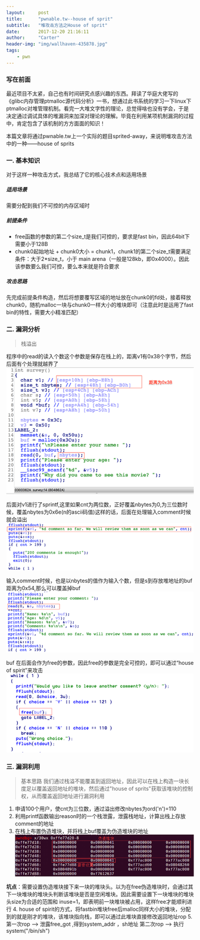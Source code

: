 ```yaml
---
layout:     post
title:      "pwnable.tw--house of sprit"
subtitle:   "堆攻击方法之House of sprit"
date:       2017-12-20 21:16:11
author:     "Carter"
header-img: "img/wallhaven-435878.jpg"
tags:
    - pwn
---
```


### 写在前面

最近项目不太紧，自己也有时间研究点感兴趣的东西。拜读了华庭大佬写的《glibc内存管理ptmalloc源代码分析》一书，想通过此书系统的学习一下linux下ptmalloc对堆管理机制。看完一大堆文字性的理论，总觉得啥也没有学会，于是决定通过调试具体的堆漏洞来加深对理论的理解。毕竟在利用某项机制漏洞的过程中，肯定包含了该机制的方方面面的知识！

本篇文章将通过pwnable.tw上一个实际的题目sprited-away，来说明堆攻击方法中的一种——house of sprits

### 一. 基本知识
对于这样一种攻击方式，我总结了它的核心技术点和适用场景

##### 适用场景
需要分配到我们不可控的内存区域时

##### 前提条件
 - free函数的参数的第二个size_t是我们可控的，要求是fast bin，因此64bit下需要小于128B
 - chunk0起始地址 + chunk0大小 = chunk1，chunk1的第二个size_t需要满足条件：大于2*size_t，小于 main arena（一般是128kb，即0x4000）。因此该参数要么我们可控，要么本来就是符合要求

##### 攻击思路
先完成前提条件构造，然后将想要覆写区域的地址放在chunk0的fd处，接着释放chunk0，随机malloc一块与chunk0一样大小的堆块即可（注意此时是运用了fast bin的特性，需要大小精准匹配）

### 二. 漏洞分析
>栈溢出

程序中的read的读入个数这个参数是保存在栈上的，距离v1有0x38个字节，然后后面有个处理就越界了
![img](https://raw.githubusercontent.com/carterMgj/blog_img/master/2017-12-20-pwnable.tw--house%20of%20spirit/1.png)



后面对v1进行了sprintf,这里如果cnt为两位数，正好覆盖nbytes为0,为三位数时候，覆盖nbytes为0x6e(n的ascii码值)这样的话，后面在处理输入comment时候就会溢出
![img](https://raw.githubusercontent.com/carterMgj/blog_img/master/2017-12-20-pwnable.tw--house%20of%20spirit/2.png)



输入comment时候，也是以nbytes的值作为输入个数，但是s到存放堆地址的buf距离为0x54,那么可以覆盖掉buf
![img](https://raw.githubusercontent.com/carterMgj/blog_img/master/2017-12-20-pwnable.tw--house%20of%20spirit/3.png)



buf 在后面会作为free的参数，因此free的参数是完全可控的，即可以通过“house of spirit”来攻击
![img](https://raw.githubusercontent.com/carterMgj/blog_img/master/2017-12-20-pwnable.tw--house%20of%20spirit/4.png)

### 三. 漏洞利用
>基本思路
>我们通过栈溢不能覆盖到返回地址，因此可以在栈上构造一块长度足以覆盖返回地址的堆块，然后通过"house of sprits"获取该堆块的控制权，从而覆盖返回地址进行漏洞利用

1. 申请100个用户，使cnt为三位数，通过溢出修改nbytes为ord('n')=110
2. 利用printf函数输出reason时的一个栈泄露，泄露栈地址，计算出栈上存放comment的地址
3. 在栈上布置伪造堆块，并将栈上buf覆盖为伪造堆块的地址
  ![img](https://raw.githubusercontent.com/carterMgj/blog_img/master/2017-12-20-pwnable.tw--house%20of%20spirit/5.png)

**坑点**：需要设置伪造堆块接下来一块的堆块头。以为在free伪造堆块时，会通过其下一块堆块的堆块头判断该堆块是否是空闲堆块。因此需要设置下一块堆块的堆块头size为合适的范围和 inuse=1，即表明前一块堆块被占用，这样free才能顺利进行
4. house of spirit的方式，将fastbin堆块free后malloc同样大小的堆块，分配到的就是刚才的堆块，该堆块指向栈，即可以通过此堆块直接修改返回地址rop
5. 第一次rop --> 泄露free_got ,得到system_addr ，sh地址
    第二次rop -->  执行system("/bin/sh")





